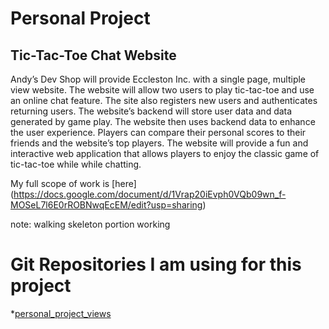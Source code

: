 Personal Project
========
Tic-Tac-Toe Chat Website
--------------------
Andy’s Dev Shop will provide Eccleston Inc. with a single page,
multiple view website. The website will allow two users to play
tic-tac-toe and use an online chat feature. The site also registers
new users and authenticates returning users. The website’s backend
will store user data and data generated by game play. The website then
uses backend data to enhance the user experience. Players can compare
their personal scores to their friends and the website’s top players.
The website will provide a fun and interactive web application that
allows players to enjoy the classic game of tic-tac-toe while while
chatting.

My full scope of work is [here]
(https://docs.google.com/document/d/1Vrap20iEvph0VQb09wn_f-MOSeL7l6E0rROBNwqEcEM/edit?usp=sharing)

note: walking skeleton portion working

# Git Repositories I am using for this project
*[personal_project_views](https://github.com/eandy5000/personal_project_views)
